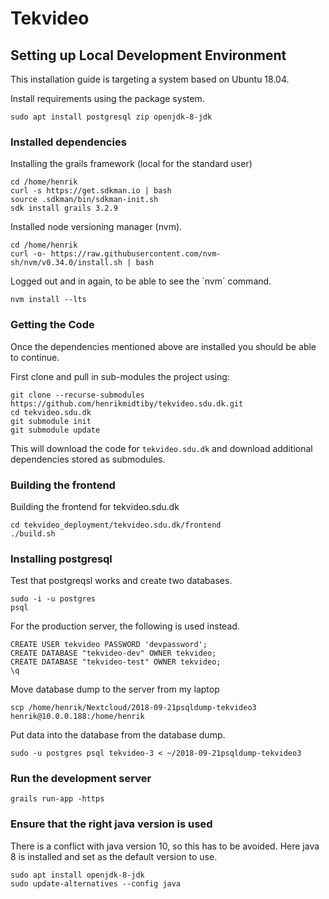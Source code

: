 # Tekvideo

## Setting up Local Development Environment

This installation guide is targeting a system based on Ubuntu 18.04.

Install requirements using the package system.
```
sudo apt install postgresql zip openjdk-8-jdk
```


### Installed dependencies

Installing the grails framework (local for the standard user)
```
cd /home/henrik
curl -s https://get.sdkman.io | bash
source .sdkman/bin/sdkman-init.sh
sdk install grails 3.2.9
```

Installed node versioning manager (nvm).
```
cd /home/henrik
curl -o- https://raw.githubusercontent.com/nvm-sh/nvm/v0.34.0/install.sh | bash
```

Logged out and in again, to be able to see the ´nvm´ command.

```
nvm install --lts
```


### Getting the Code

Once the dependencies mentioned above are installed you should be able to
continue.

First clone and pull in sub-modules the project using:

```
git clone --recurse-submodules https://github.com/henrikmidtiby/tekvideo.sdu.dk.git
cd tekvideo.sdu.dk
git submodule init
git submodule update
```

This will download the code for `tekvideo.sdu.dk` and download additional
dependencies stored as submodules.


### Building the frontend

Building the frontend for tekvideo.sdu.dk
```
cd tekvideo_deployment/tekvideo.sdu.dk/frontend
./build.sh
```


### Installing postgresql



Test that postgreqsl works and create two databases.
```
sudo -i -u postgres
psql
```

For the production server, the following is used instead.
```
CREATE USER tekvideo PASSWORD 'devpassword';
CREATE DATABASE "tekvideo-dev" OWNER tekvideo;
CREATE DATABASE "tekvideo-test" OWNER tekvideo;
\q
```

Move database dump to the server from my laptop
```
scp /home/henrik/Nextcloud/2018-09-21psqldump-tekvideo3 henrik@10.0.0.188:/home/henrik
```

Put data into the database from the database dump.
```
sudo -u postgres psql tekvideo-3 < ~/2018-09-21psqldump-tekvideo3
```


### Run the development server


```
grails run-app -https
```


### Ensure that the right java version is used

There is a conflict with java version 10, so this has to be avoided.
Here java 8 is installed and set as the default version to use.

```
sudo apt install openjdk-8-jdk
sudo update-alternatives --config java
```

